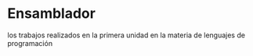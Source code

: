 # Ensamblador
los trabajos realizados en la primera unidad en la materia de lenguajes de programación 
